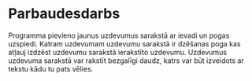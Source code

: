 # Parbaudesdarbs

Programma pievieno jaunus uzdevumus sarakstā ar ievadi un pogas uzspiedi. Katram uzdevumam uzdevumu sarakstā ir dzēšanas poga kas atļauj izdzēst uzdevumu sarakstā ierakstīto uzdevumu. Uzdevumus uzdevuma sarakstā var rakstīt bezgalīgi daudz, katrs var būt izveidots ar tekstu kādu tu pats vēlies.
